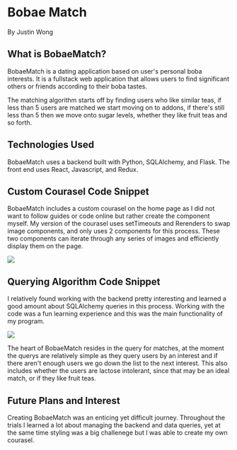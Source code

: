# Bobae Match

By Justin Wong

## What is BobaeMatch?

BobaeMatch is a dating application based on user's personal boba interests. It is a fullstack web application that allows users to find significant others or friends according to their boba tastes.

The matching algorithm starts off by finding users who like similar teas, if less than 5 users are matched we start moving on to addons, if there's still less than 5 then we move onto sugar levels, whether they like fruit teas and so forth.

## Technologies Used

BobaeMatch uses a backend built with Python, SQLAlchemy, and Flask. The front end uses React, Javascript, and Redux.

## Custom Courasel Code Snippet
BobaeMatch includes a custom courasel on the home page as I did not want to follow guides or code online but rather create the component myself. My version of the courasel uses setTimeouts and Rerenders to swap image components, and only uses 2 components for this process. These two components can iterate through any series of images and efficiently display them on the page.

![](https://github.com/Sirpeter89/MatchMyBoba/blob/main/customcourasel.PNG)

## Querying Algorithm Code Snippet
I relatively found working with the backend pretty interesting and learned a good amount about SQLAlchemy queries in this process. Working with the code was a fun learning experience and this was the main functionality of my program.

![](https://github.com/Sirpeter89/MatchMyBoba/blob/main/queryexample.PNG)

The heart of BobaeMatch resides in the query for matches, at the moment the querys are relatively simple as they query users by an interest and if there aren't enough users we go down the list to the next interest. This also includes whether the users are lactose intolerant, since that may be an ideal match, or if they like fruit teas.

## Future Plans and Interest
Creating BobaeMatch was an enticing yet difficult journey. Throughout the trials I learned a lot about managing the backend and data queries, yet at the same time styling was a big challenege but I was able to create my own courasel.
